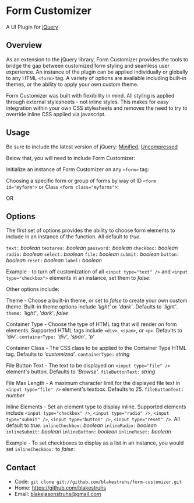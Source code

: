 Form Customizer
=========

A UI Plugin for [jQuery][1]

Overview
--------

As an extension to the jQuery library, Form Customizer provides the tools to bridge the gap between customized form styling and seamless user experience. An instance of the plugin can be applied individually or globally to any HTML `<form>` tag. A variety of options are available including built-in themes, or the ability to apply your own custom theme.

Form Customizer was built with flexibility in mind. All styling is applied through external stylesheets - not inline styles. This makes for easy integration within your own CSS stylesheets and removes the need to try to override inline CSS applied via javascript.


Usage
----

Be sure to include the latest version of jQuery: [Minified][2], [Uncompressed][3]

  <script src="jquery-1.7.2.min.js"></script>

Below that, you will need to include Form Customizer:

  <script src="form.customizer.1.0.min.js"></script>

Initialize an instance of Form Customizer on any `<form>` tag:

  <script type="text/javascript">
    $(document).ready(function() {
      $('form').formCustomizer({});
    });
  </script>

Choosing a specific form or group of forms by way of ID `<form id="myform">` or Class `<form class="myforms">`:

  <script type="text/javascript">
    $(document).ready(function() {
      $('#myform').formCustomizer({});
    });
  </script>

OR

  <script type="text/javascript">
    $(document).ready(function() {
      $('.myforms').formCustomizer({});
    });
  </script>


Options
-----

The first set of options provides the ability to choose form elements to include in an instance of the function. All default to _true_.

`text:` _boolean_
`textarea:` _boolean_
`password:` _boolean_
`checkbox:` _boolean_
`radio:` _boolean_
`select:` _boolean_
`file:` _boolean_
`submit:` _boolean_
`button:` _boolean_
`reset:` _boolean_
`label:` _boolean_

Example - to turn off customization of all `<input type="text" />` and `<input type="checkbox">` elements in an instance, set them to _false_:

  <script type="text/javascript">
    $(document).ready(function() {
      $('#myform').formCustomizer({
        text: false,
        checkbox: false
      });
    });
  </script>

Other options include:

Theme - Choose a built-in theme, or set to _false_ to create your own custom theme. Built-in theme options include _'light'_ or _'dark'_. Defaults to _'light'_. 
`theme:` _'light'_, _'dark'_, _false_

Container Type - Choose the type of HTML tag that will render on form elements. Supported HTML tags include `<div>`, `<span>`, or `<p>`. Defaults to _'div'_. 
`containerType:` _'div'_, _'span'_, _'p'_

Container Class - The CSS class to be applied to the Container Type HTML tag. Defaults to _'customized'_. 
`containerType:` _string_

File Button Text - The text to be displayed on `<input type="file" />` element's button. Defaults to _'Browse'_. 
`fileButtonText:` _string_

File Max Length - A maximum character limit for the displayed file text in `<input type="file" />` element's textbox. Defaults to _25_.
`fileButtonText:` _number_

Inline Elements - Set an element type to display inline. Supported elements include `<input type="checkbox" />`, `<input type="radio" />`, `<input type="submit" />`, `<input type="button" />`, `<input type="reset" />`. All default to _true_.
`inlineCheckbox:` _boolean_
`inlineRadio:` _boolean_
`inlineSubmit:` _boolean_
`inlineButton:` _boolean_
`inlineReset:` _boolean_

Example - To set checkboxes to display as a list in an instance, you would set `inlineCheckbox:` to _false_:

  <script type="text/javascript">
    $(document).ready(function() {
      $('#myform').formCustomizer({
        inlineCheckbox: false
      });
    });
  </script>


Contact
-----

* Code: `git clone git://github.com/blakestruhs/form-customizer.git`
* Home: <https://github.com/blakestruhs>
* Email: <blakejasonstruhs@gmail.com>

[1]: http://jquery.com/
[2]: http://code.jquery.com/jquery-1.7.2.min.js
[3]: http://code.jquery.com/jquery-1.7.2.js